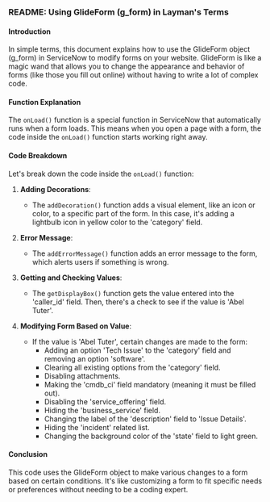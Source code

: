 ### README: Using GlideForm (g_form) in Layman's Terms

#### Introduction
In simple terms, this document explains how to use the GlideForm object (g_form) in ServiceNow to modify forms on your website. GlideForm is like a magic wand that allows you to change the appearance and behavior of forms (like those you fill out online) without having to write a lot of complex code.

#### Function Explanation
The `onLoad()` function is a special function in ServiceNow that automatically runs when a form loads. This means when you open a page with a form, the code inside the `onLoad()` function starts working right away.

#### Code Breakdown
Let's break down the code inside the `onLoad()` function:

1. **Adding Decorations**: 
   - The `addDecoration()` function adds a visual element, like an icon or color, to a specific part of the form. In this case, it's adding a lightbulb icon in yellow color to the 'category' field.

2. **Error Message**: 
   - The `addErrorMessage()` function adds an error message to the form, which alerts users if something is wrong.

3. **Getting and Checking Values**: 
   - The `getDisplayBox()` function gets the value entered into the 'caller_id' field. Then, there's a check to see if the value is 'Abel Tuter'.

4. **Modifying Form Based on Value**:
   - If the value is 'Abel Tuter', certain changes are made to the form:
     - Adding an option 'Tech Issue' to the 'category' field and removing an option 'software'.
     - Clearing all existing options from the 'category' field.
     - Disabling attachments.
     - Making the 'cmdb_ci' field mandatory (meaning it must be filled out).
     - Disabling the 'service_offering' field.
     - Hiding the 'business_service' field.
     - Changing the label of the 'description' field to 'Issue Details'.
     - Hiding the 'incident' related list.
     - Changing the background color of the 'state' field to light green.

#### Conclusion
 This code uses the GlideForm object to make various changes to a form based on certain conditions. It's like customizing a form to fit specific needs or preferences without needing to be a coding expert.